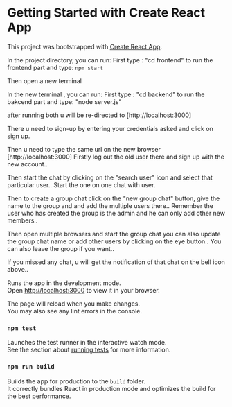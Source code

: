 # Getting Started with Create React App

This project was bootstrapped with [Create React App](https://github.com/facebook/create-react-app).

In the project directory, you can run:
First type : "cd frontend" to run the frontend part and type:
`npm start`

Then open a new terminal

In the new terminal , you can run:
First type : "cd backend" to run the bakcend part and type:
"node server.js"

after running both u will be re-directed to [http://localhost:3000]

There u need to sign-up by entering your credentials asked and click on sign up.

Then u need to type the same url on the new browser [http://localhost:3000]
Firstly log out the old user there and sign up with the new account..

Then start the chat by clicking on the "search user" icon and select that particular user..
Start the one on one chat with user.

Then to create a group chat click on the "new group chat" button,
give the name to the group and and add the multiple users there..
Remember the user who has created the group is the admin and he can only add other new members..

Then open multiple browsers and start the group chat
you can also update the group chat name or add other users by clicking on the eye button..
You can also leave the group if you want..

If you missed any chat, u will get the notification of that chat on the bell icon above..

Runs the app in the development mode.\
Open [http://localhost:3000](http://localhost:3000) to view it in your browser.

The page will reload when you make changes.\
You may also see any lint errors in the console.

### `npm test`

Launches the test runner in the interactive watch mode.\
See the section about [running tests](https://facebook.github.io/create-react-app/docs/running-tests) for more information.

### `npm run build`

Builds the app for production to the `build` folder.\
It correctly bundles React in production mode and optimizes the build for the best performance.
